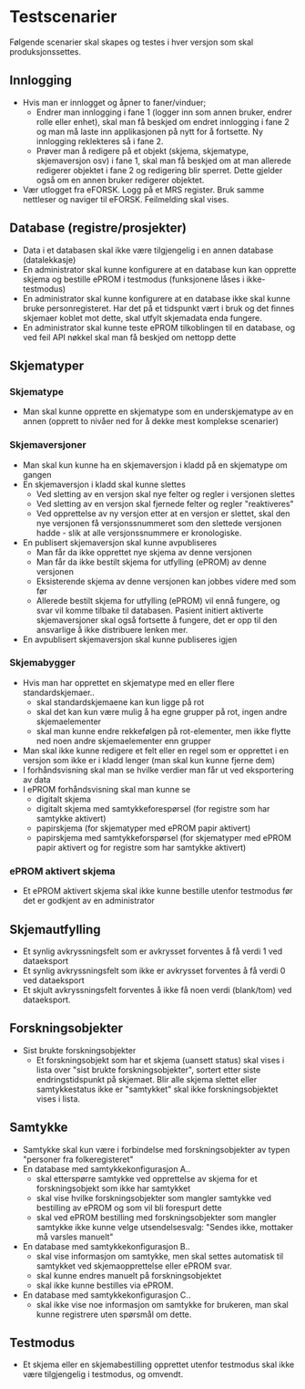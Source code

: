 # Testscenarier

Følgende scenarier skal skapes og testes i hver versjon som skal produksjonssettes.

## Innlogging

- Hvis man er innlogget og åpner to faner/vinduer;
	- Endrer man innlogging i fane 1 (logger inn som annen bruker, endrer rolle eller enhet), skal man få beskjed om endret innlogging i fane 2 og man må laste inn applikasjonen på nytt for å fortsette. Ny innlogging reklekteres så i fane 2.
	- Prøver man å redigere på et objekt (skjema, skjematype, skjemaversjon osv) i fane 1, skal man få beskjed om at man allerede redigerer objektet i fane 2 og redigering blir sperret. Dette gjelder også om en annen bruker redigerer objektet.
- Vær utlogget fra eFORSK. Logg på et MRS register. Bruk samme nettleser og naviger til eFORSK. Feilmelding skal vises.
  
## Database (registre/prosjekter)
- Data i et databasen skal ikke være tilgjengelig i en annen database (datalekkasje)
- En administrator skal kunne konfigurere at en database kun kan opprette skjema og bestille ePROM i testmodus (funksjonene låses i ikke-testmodus)
- En administrator skal kunne konfigurere at en database ikke skal kunne bruke personregisteret. Har det på et tidspunkt vært i bruk og det finnes skjemaer koblet mot dette, skal utfylt skjemadata enda fungere.
- En administrator skal kunne teste ePROM tilkoblingen til en database, og ved feil API nøkkel skal man få beskjed om nettopp dette

## Skjematyper

### Skjematype
- Man skal kunne opprette en skjematype som en underskjematype av en annen (opprett to nivåer ned for å dekke mest komplekse scenarier)

### Skjemaversjoner
- Man skal kun kunne ha en skjemaversjon i kladd på en skjematype om gangen
- En skjemaversjon i kladd skal kunne slettes
	- Ved sletting av en versjon skal nye felter og regler i versjonen slettes
	- Ved sletting av en versjon skal fjernede felter og regler "reaktiveres" 
	- Ved opprettelse av ny versjon etter at en versjon er slettet, skal den nye versjonen få versjonssnummeret som den slettede versjonen hadde - slik at alle versjonssnummere er kronologiske.
- En publisert skjemaversjon skal kunne avpubliseres
	- Man får da ikke opprettet nye skjema av denne versjonen
	- Man får da ikke bestilt skjema for utfylling (ePROM) av denne versjonen
	- Eksisterende skjema av denne versjonen kan jobbes videre med som før
	- Allerede bestilt skjema for utfylling (ePROM) vil ennå fungere, og svar vil komme tilbake til databasen. Pasient initiert aktiverte skjemaversjoner skal også fortsette å fungere, det er opp til den ansvarlige å ikke distribuere lenken mer.
- En avpublisert skjemaversjon skal kunne publiseres igjen

### Skjemabygger
- Hvis man har opprettet en skjematype med en eller flere standardskjemaer..
    - skal standardskjemaene kan kun ligge på rot
    - skal det kan kun være mulig å ha egne grupper på rot, ingen andre skjemaelementer
    - skal man kunne endre rekkefølgen på rot-elementer, men ikke flytte ned noen andre skjemaelementer enn grupper
- Man skal ikke kunne redigere et felt eller en regel som er opprettet i en versjon som ikke er i kladd lenger (man skal kun kunne fjerne dem)
- I forhåndsvisning skal man se hvilke verdier man får ut ved eksportering av data
- I ePROM forhåndsvisning skal man kunne se
	- digitalt skjema
	- digitalt skjema med samtykkeforespørsel (for registre som har samtykke aktivert)
	- papirskjema (for skjematyper med ePROM papir aktivert)
	- papirskjema med samtykkeforspørsel (for skjematyper med ePROM papir aktivert og for registre som har samtykke aktivert)
    
### ePROM aktivert skjema
- Et ePROM aktivert skjema skal ikke kunne bestille utenfor testmodus før det er godkjent av en administrator
    
## Skjemautfylling
- Et synlig avkryssningsfelt som er avkrysset forventes å få verdi 1 ved dataeksport
- Et synlig avkryssningsfelt som ikke er avkrysset forventes å få verdi 0 ved dataeksport
- Et skjult avkryssningsfelt forventes å ikke få noen verdi (blank/tom) ved dataeksport.
    
## Forskningsobjekter
- Sist brukte forskningsobjekter
	- Et forskningsobjekt som har et skjema (uansett status) skal vises i lista over "sist brukte forskningsobjekter", sortert etter siste endringstidspunkt på skjemaet. Blir alle skjema slettet eller samtykkestatus ikke er "samtykket" skal ikke forskningsobjektet vises i lista.
	
## Samtykke
- Samtykke skal kun være i forbindelse med forskningsobjekter av typen "personer fra folkeregisteret"
- En database med samtykkekonfigurasjon A..
	- skal etterspørre samtykke ved opprettelse av skjema for et forskningsobjekt som ikke har samtykket
	- skal vise hvilke forskningsobjekter  som mangler samtykke ved bestilling av ePROM og som vil bli forespurt dette
	- skal ved ePROM bestilling med forskningsobjekter som mangler samtykke ikke kunne velge utsendelsesvalg: "Sendes ikke, mottaker må varsles manuelt"
- En database med samtykkekonfigurasjon B..
	- skal vise informasjon om samtykke, men skal settes automatisk til samtykket ved skjemaopprettelse eller ePROM svar. 
	- skal kunne endres manuelt på forskningsobjektet
	- skal ikke kunne bestilles via ePROM.
- En database med samtykkekonfigurasjon C..
	- skal ikke vise noe informasjon om samtykke for brukeren, man skal kunne registrere uten spørsmål om dette.

## Testmodus
- Et skjema eller en skjemabestilling opprettet utenfor testmodus skal ikke være tilgjengelig i testmodus, og omvendt.
